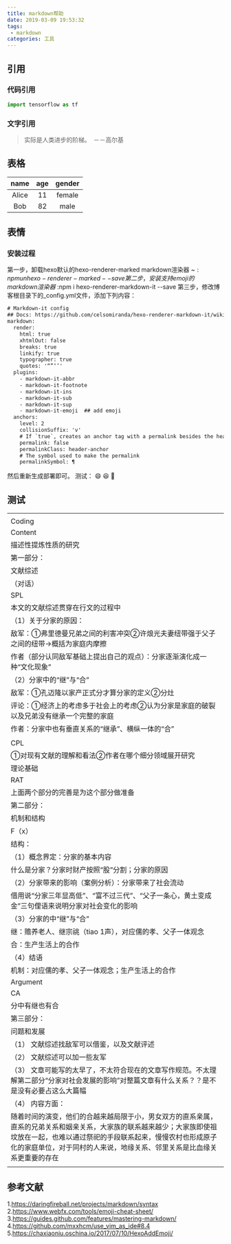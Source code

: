 ```yaml
---
title: markdown帮助
date: 2019-03-09 19:53:32
tags:
 - markdown
categories: 工具
---
```


## 引用
### 代码引用
``` python
import tensorflow as tf
```

### 文字引用
> 实际是人类进步的阶梯。　－－高尔基


## 表格
|  name | age | gender|
| :-: | :-: | :-: |
|Alice|11 | female|  
| Bob| 82 | male |

## 表情
### 安装过程
第一步，卸载hexo默认的hexo-renderer-marked markdown渲染器
~$:npm un hexo-renderer-marked --save
第二步，安装支持emoji的markdown渲染器
~$:npm i hexo-renderer-markdown-it --save
第三步，修改博客根目录下的\_config.yml文件，添加下列内容：
``` txt
# Markdown-it config
## Docs: https://github.com/celsomiranda/hexo-renderer-markdown-it/wiki
markdown:
  render:
    html: true
    xhtmlOut: false
    breaks: true
    linkify: true
    typographer: true
    quotes: '“”‘’'
  plugins:
    - markdown-it-abbr
    - markdown-it-footnote
    - markdown-it-ins
    - markdown-it-sub
    - markdown-it-sup
    - markdown-it-emoji  ## add emoji
  anchors:
    level: 2
    collisionSuffix: 'v'
    # If `true`, creates an anchor tag with a permalink besides the heading.
    permalink: false  
    permalinkClass: header-anchor
    # The symbol used to make the permalink
    permalinkSymbol: ¶
```

然后重新生成部署即可。
测试：
:smile:
:laughing:
:nose:

## 测试
<table>
   <tr>
      <td></td>
   </tr>
   <tr>
      <td>Coding</td>
   </tr>
   <tr>
      <td>Content</td>
   </tr>
   <tr>
      <td>描述性提炼性质的研究</td>
   </tr>
   <tr>
      <td>第一部分：</td>
   </tr>
   <tr>
      <td>文献综述</td>
   </tr>
   <tr>
      <td>（对话）</td>
   </tr>
   <tr>
      <td>SPL</td>
   </tr>
   <tr>
      <td>本文的文献综述贯穿在行文的过程中</td>
   </tr>
   <tr>
      <td>（1）关于分家的原因：</td>
   </tr>
   <tr>
      <td>敌军：①弗里德曼兄弟之间的利害冲突②许烺光夫妻纽带强于父子之间的纽带→概括为家庭内摩擦</td>
   </tr>
   <tr>
      <td>作者（部分认同敌军基础上提出自己的观点）：分家逐渐演化成一种“文化现象”</td>
   </tr>
   <tr>
      <td>（2）分家中的“继”与“合”</td>
   </tr>
   <tr>
      <td>敌军：①孔迈隆以家产正式分才算分家的定义②分灶</td>
   </tr>
   <tr>
      <td>评论：①经济上的考虑多于社会上的考虑②认为分家是家庭的破裂以及兄弟没有继承一个完整的家庭</td>
   </tr>
   <tr>
      <td>作者：分家中也有垂直关系的“继承”、横纵一体的“合”</td>
   </tr>
   <tr>
      <td></td>
   </tr>
   <tr>
      <td>CPL</td>
   </tr>
   <tr>
      <td>①对现有文献的理解和看法②作者在哪个细分领域展开研究</td>
   </tr>
   <tr>
      <td>理论基础</td>
   </tr>
   <tr>
      <td>RAT</td>
   </tr>
   <tr>
      <td>上面两个部分的完善是为这个部分做准备</td>
   </tr>
   <tr>
      <td>第二部分：</td>
   </tr>
   <tr>
      <td>机制和结构</td>
   </tr>
   <tr>
      <td>F（x）</td>
   </tr>
   <tr>
      <td>结构： </td>
   </tr>
   <tr>
      <td>（1）概念界定：分家的基本内容</td>
   </tr>
   <tr>
      <td>什么是分家？分家时财产按照“股”分割；分家的原因</td>
   </tr>
   <tr>
      <td>（2）分家带来的影响（案例分析）：分家带来了社会流动</td>
   </tr>
   <tr>
      <td>  借用说“分家三年显高低”、“富不过三代”、“父子一条心，黄土变成金”三句俚语来说明分家对社会变化的影响</td>
   </tr>
   <tr>
      <td>（3）分家的中“继”与“合”</td>
   </tr>
   <tr>
      <td>  继：赡养老人、继宗祧（tiao 1声），对应儒的孝、父子一体观念</td>
   </tr>
   <tr>
      <td>  合：生产生活上的合作</td>
   </tr>
   <tr>
      <td>（4）结语</td>
   </tr>
   <tr>
      <td>机制：对应儒的孝、父子一体观念；生产生活上的合作</td>
   </tr>
   <tr>
      <td>Argument</td>
   </tr>
   <tr>
      <td>CA</td>
   </tr>
   <tr>
      <td>分中有继也有合</td>
   </tr>
   <tr>
      <td>第三部分：</td>
   </tr>
   <tr>
      <td>问题和发展</td>
   </tr>
   <tr>
      <td>    （1） 文献综述找敌军可以借鉴，以及文献评述</td>
   </tr>
   <tr>
      <td>    （2） 文献综述可以加一些友军</td>
   </tr>
   <tr>
      <td>    （3） 文章可能写的太早了，不太符合现在的文章写作规范。不太理解第二部分“分家对社会发展的影响”对整篇文章有什么关系？？是不是没有必要占这么大篇幅</td>
   </tr>
   <tr>
      <td>    （4） 内容方面：</td>
   </tr>
   <tr>
      <td>随着时间的演变，他们的合越来越局限于小，男女双方的直系亲属，直系的兄弟关系和姻亲关系，大家族的联系越来越少；大家族即使祖坟放在一起，也难以通过祭祀的手段联系起来，慢慢农村也形成原子化的家庭单位，对于同村的人来说，地缘关系、邻里关系是比血缘关系更重要的存在</td>
   </tr>
   <tr>
      <td></td>
   </tr>
</table>

## 参考文献
1.https://daringfireball.net/projects/markdown/syntax
2.https://www.webfx.com/tools/emoji-cheat-sheet/
3.https://guides.github.com/features/mastering-markdown/
4.https://github.com/mxxhcm/use_vim_as_ide#8.4
5.https://chaxiaoniu.oschina.io/2017/07/10/HexoAddEmoji/
